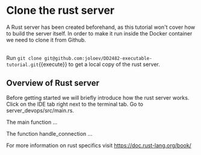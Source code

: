 # Clone the rust server

A Rust server has been created beforehand, as this tutorial won't cover how to build the server itself. In order to make it run inside the Docker container we need to clone it from Github.
<br/><br/>

Run `git clone git@github.com:joloev/DD2482-executable-tutorial.git`{{execute}} to get a local copy of the rust server.


## Overview of Rust server
Before getting started we will briefly introduce how the rust server works. Click on the IDE tab right next to the terminal tab. Go to server_devops/src/main.rs.

<!-- TO DO: exlpain the main function and handle_connection-->
The main function ... 

The function handle_connection ...

For more information on rust specifics visit 
https://doc.rust-lang.org/book/



